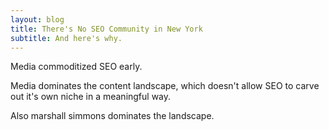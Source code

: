 ```yaml
---
layout: blog
title: There's No SEO Community in New York
subtitle: And here's why.
---
```


Media commoditized SEO early.

Media dominates the content landscape, which doesn't allow SEO to carve out it's own niche in a meaningful way.

Also marshall simmons dominates the landscape.


